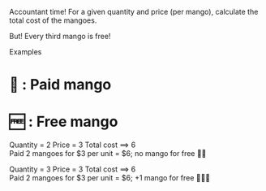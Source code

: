 Accountant time! For a given quantity and price (per mango), calculate the total cost of the mangoes.

But! Every third mango is free!

Examples

# 🥭 : Paid mango
# 🆓 : Free mango

Quantity = 2
Price = 3
Total cost ==> 6    
 Paid 2 mangoes for $3 per unit = $6; no mango for free
 🥭🥭

Quantity = 3
Price = 3
Total cost ==> 6    
 Paid 2 mangoes for $3 per unit = $6; +1 mango for free
 🥭🥭🆓
